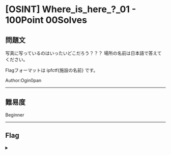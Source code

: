 # [OSINT] Where_is_here_?_01 - 100Point 00Solves

## 問題文 
写真に写っているのはいったいどこだろう？？？
場所の名前は日本語で答えてください。

Flagフォーマットは ipfctf{施設の名前} です。

Author:Ogin0pan

---

## 難易度

Beginner

---

## Flag
<details><summary></summary>

```
ipfctf{花の美術館}
ipfctf{千葉市花の美術館}
```
↑ 表記ゆれ対策でフラグが２つある

</details>
